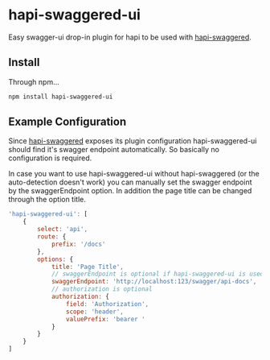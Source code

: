 # hapi-swaggered-ui
Easy swagger-ui drop-in plugin for hapi to be used with [hapi-swaggered](https://github.com/z0mt3c/hapi-swaggered). 

## Install
Through npm...

```bash
npm install hapi-swaggered-ui
```

## Example Configuration
Since [hapi-swaggered](https://github.com/z0mt3c/hapi-swaggered) exposes its plugin configuration hapi-swaggered-ui should find it's swagger endpoint automatically. So basically no configuration is required.

In case you want to use hapi-swaggered-ui without hapi-swaggered (or the auto-detection doesn't work) you can manually set the swagger endpoint by the swaggerEndpoint option. In addition the page title can be changed through the option title.

```js
'hapi-swaggered-ui': [
    {
        select: 'api',
        route: {
            prefix: '/docs'
        },
        options: {
            title: 'Page Title',
            // swaggerEndpoint is optional if hapi-swaggered-ui is used on the same server
            swaggerEndpoint: 'http://localhost:123/swagger/api-docs',
            // authorization is optional
            authorization: {
                field: 'Authorization',
                scope: 'header',
                valuePrefix: 'bearer '
            }
        }
    }
]
```

